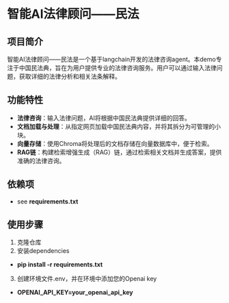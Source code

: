 # 智能AI法律顾问——民法

## 项目简介
智能AI法律顾问——民法是一个基于langchain开发的法律咨询agent。本demo专注于中国民法典，旨在为用户提供专业的法律咨询服务。用户可以通过输入法律问题，获取详细的法律分析和相关法条解释。

## 功能特性
- **法律咨询**：输入法律问题，AI将根据中国民法典提供详细的回答。
- **文档加载与处理**：从指定网页加载中国民法典内容，并将其拆分为可管理的小块。
- **向量存储**：使用Chroma将处理后的文档存储在向量数据库中，便于检索。
- **RAG链**：构建检索增强生成（RAG）链，通过检索相关文档并生成答案，提供准确的法律咨询。

## 依赖项
- see **requirements.txt**

## 使用步骤
1. 克隆仓库
2. 安装dependencies 
- **pip install -r requirements.txt**
3. 创建环境文件.env，并在环境中添加您的Openai key
- **OPENAI_API_KEY=your_openai_api_key**
